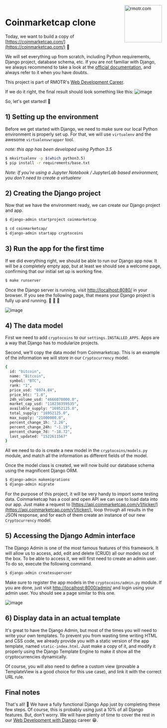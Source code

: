 <img align="right" width="120" alt="rmotr.com" src="https://user-images.githubusercontent.com/7065401/45454218-80bee800-b6b9-11e8-97bb-bb5e7675f440.png">

# Coinmarketcap clone

Today, we want to build a copy of [https://coinmarketcap.com/](https://coinmarketcap.com/) 💪

We will set everything up from scratch, including Python requirements, Django project, database schema, etc. If you are not familiar with Django, we always recommend to take a look at the [official documentation](https://docs.djangoproject.com/en/2.0/), and always refer to it when you have doubts.

This project is part of RMOTR's [Web Development Career](https://rmotr.com/web-development-django-python-course).

If we do it right, the final result should look something like this:
![image](https://user-images.githubusercontent.com/1155573/38173232-207f77b0-3591-11e8-9e95-cd14da306186.png)

So, let's get started! 🎉

## 1) Setting up the environment

Before we get started with Django, we need to make sure our local Python environment is properly set up. For that, we will use `virtualenv` and the awesome `virtualenvwrapper` tool.

*note: this app has been developed using Python 3.5*

```bash
$ mkvirtualenv -p $(which python3.5)
$ pip install -r requirements/base.txt
```

_Note: If you're using a Jupyter Notebook / JupyterLab based environment, you don't need to create a virtualenv_

## 2) Creating the Django project

Now that we have the environment ready, we can create our Django project and app.

```bash
$ django-admin startproject coinmarketcap

$ cd coinmarketcap/
$ django-admin startapp cryptocoins
```

## 3) Run the app for the first time

If we did everything right, we should be able to run our Django app now. It will be a completely empty app, but at least we should see a welcome page, confirming that our initial set up is working fine.

```bash
$ make runserver
```

Once the Django server is running, visit [http://localhost:8080/](http://localhost:8080/) in your browser. If you see the following page, that means your Django project is fully up and running. 💪 🎉 🙌

![image](https://user-images.githubusercontent.com/1155573/38176781-7765511e-35cb-11e8-9950-81b87a641111.png)


## 4) The data model

First we need to add `cryptocoins` to our `settings.INSTALLED_APPS`. Apps are a way that Django has to modularize projects.

Second, we'll copy the data model from Coinmarketcap. This is an example of the information we will store in our `Cryptocurrency` model.

```bash
{
  id: "bitcoin",
  name: "Bitcoin",
  symbol: "BTC",
  rank: "1",
  price_usd: "6974.84",
  price_btc: "1.0",
  24h_volume_usd: "4666070000.0",
  market_cap_usd: "118238359535",
  available_supply: "16952125.0",
  total_supply: "16952125.0",
  max_supply: "21000000.0",
  percent_change_1h: "2.26",
  percent_change_24h: "-1.19",
  percent_change_7d: "-18.72",
  last_updated: "1522611567"
}
```

All we need to do is create a new model in the `cryptocoins/models.py` module, and match all the information as different fields of the model.

Once the model class is created, we will now build our database schema using the magnificent Django ORM.

```bash
$ django-admin makemigrations
$ django-admin migrate
```

For the purpose of this project, it will be very handy to import some testing data. Coinmarketcap has a cool and open API we can use to load data into our app. Just make a request to [https://api.coinmarketcap.com/v1/ticker/](https://api.coinmarketcap.com/v1/ticker/), loop through all results in the JSON response, and for each of them create an instance of our new `Cryptocurrency` model.

## 5) Accessing the Django Admin interface

The Django Admin is one of the most famous features of this framework. It will allow us to access, add, edit and delete (CRUD) all our models out of the box.
To be able to access it, we will first need to create an admin user. To do so, execute the following command.

```bash
$ django-admin createsuperuser
```

Make sure to register the app models in the `cryptocoins/admin.py` module. If you are done, just visit [http://localhost:8000/admin/](http://localhost:8000/admin/) and login using your admin user. You should see a page similar to this one.

![image](https://user-images.githubusercontent.com/1155573/38176867-231a00b2-35cd-11e8-83cb-472b57e1c56b.png)

## 6) Display data in an actual template

It's great to have the Django Admin, but most of the times you will need to write your own templates. To prevent you from wasting time writing HTML and CSS code, we already provide you with a static version of the app template, named `static-index.html`. Just make a copy of it, and modify it properly using the Django Template Engine to make it show all the cryptocurrencies dynamically.

Of course, you will also need to define a custom view (provable a TemplateView is a good choice for this use case), and link it with the correct URL rule.

## Final notes

That's all! 🎉 We have a fully functional Django App just by completing these few steps.  Of course, this is probably using just a 10% of all Django features. But, don't worry. We will have plenty of time to cover the rest in our [Web Development with Django](https://rmotr.com/web-development-django-python-course) career 😁.
